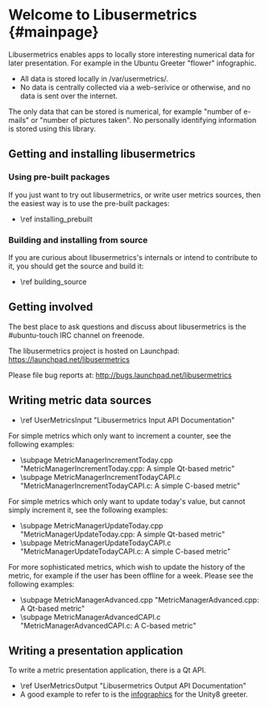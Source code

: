 Welcome to Libusermetrics {#mainpage}
=========================

Libusermetrics enables apps to locally store interesting numerical data
for later presentation.  For example in the Ubuntu Greeter "flower"
infographic. 

 - All data is stored locally in /var/usermetrics/.
 - No data is centrally collected via a web-serivice or otherwise, and
   no data is sent over the internet.

The only data that can be stored is numerical, for example "number of
e-mails" or "number of pictures taken". No personally identifying
information is stored using this library.

Getting and installing libusermetrics
-------------------------------------

### Using pre-built packages

If you just want to try out libusermetrics, or write user metrics sources,
then the easiest way is to use the pre-built packages:

 - \ref installing_prebuilt

### Building and installing from source

If you are curious about libusermetrics's internals or intend to contribute to
it, you should get the source and build it:

 - \ref building_source

Getting involved
----------------

The best place to ask questions and discuss about libusermetrics is the \#ubuntu-touch
IRC channel on freenode. 

The libusermetrics project is hosted on Launchpad: https://launchpad.net/libusermetrics

Please file bug reports at: http://bugs.launchpad.net/libusermetrics

Writing metric data sources
---------------------------

 - \ref UserMetricsInput "Libusermetrics Input API Documentation"
 
For simple metrics which only want to increment a counter, see the following examples:
 
 - \subpage MetricManagerIncrementToday.cpp "MetricManagerIncrementToday.cpp: A simple Qt-based metric"
 - \subpage MetricManagerIncrementTodayCAPI.c "MetricManagerIncrementTodayCAPI.c: A simple C-based metric"
 
For simple metrics which only want to update today's value, but cannot simply increment it,
see the following examples:

 - \subpage MetricManagerUpdateToday.cpp "MetricManagerUpdateToday.cpp: A simple Qt-based metric"
 - \subpage MetricManagerUpdateTodayCAPI.c "MetricManagerUpdateTodayCAPI.c: A simple C-based metric"

For more sophisticated metrics, which wish to update the history of the metric, for
example if the user has been offline for a week. Please see the following examples:

 - \subpage MetricManagerAdvanced.cpp "MetricManagerAdvanced.cpp: A Qt-based metric"
 - \subpage MetricManagerAdvancedCAPI.c "MetricManagerAdvancedCAPI.c: A C-based metric"

Writing a presentation application
----------------------------------

To write a metric presentation application, there is a Qt API.

 - \ref UserMetricsOutput "Libusermetrics Output API Documentation"
 - A good example to refer to is the
   [infographics](https://bazaar.launchpad.net/~unity-team/unity8/trunk/view/head:/Greeter/Infographics.qml)
   for the Unity8 greeter.
